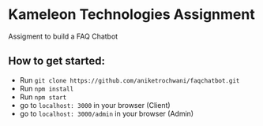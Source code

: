 # Kameleon Technologies Assignment

Assigment to build a FAQ Chatbot 

## How to get started:
  - Run `git clone https://github.com/aniketrochwani/faqchatbot.git`
  - Run `npm install`
  - Run `npm start`
  - go to `localhost: 3000` in your browser (Client)
  - go to `localhost: 3000/admin` in your browser (Admin)

